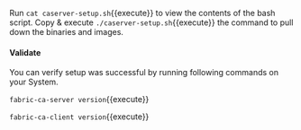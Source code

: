 Run `cat caserver-setup.sh`{{execute}} to view the contents of the bash script. Copy & execute `./caserver-setup.sh`{{execute}} the command to pull down the binaries and images.

#### Validate
You can verify setup was successful by running following commands on your System.

`fabric-ca-server version`{{execute}}

`fabric-ca-client version`{{execute}}